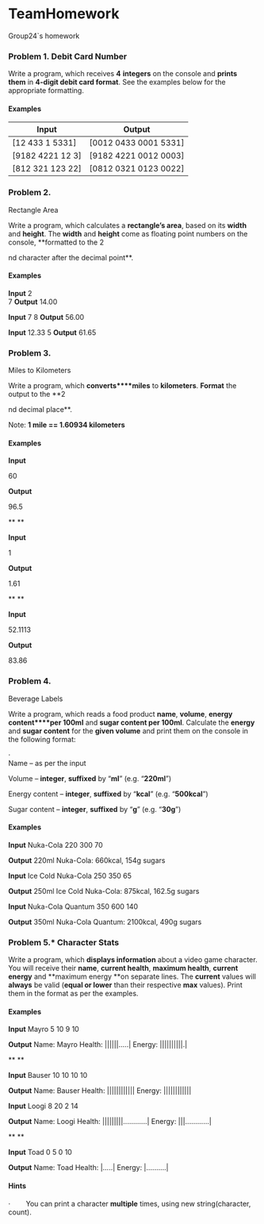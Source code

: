 # TeamHomework
Group24`s homework


### Problem 1. **Debit Card Number**

Write a program, which receives **4** **integers** on the console and **prints them** in **4-digit debit card format**. See the examples below for the appropriate formatting.

#### **Examples**

| **Input** | **Output** |
| --- | --- |
| [12 433 1 5331] | [0012 0433 0001 5331] |
| [9182 4221 12 3] | [9182 4221 0012 0003] |
| [812 321 123 22] | [0812 0321 0123 0022] |


### Problem 2.                 
Rectangle Area

Write a program, which calculates a **rectangle’s area**, based on its **width**
and **height**. The **width** and **height** come as
floating point numbers on the console, **formatted
to the 2

nd character after the decimal point**.

#### Examples
**Input**
2			
7
**Output**
14.00

 **Input**
7
8
**Output**
56.00

 **Input**
12.33
5
**Output**
61.65
 
### Problem 3.             
Miles to Kilometers

Write a program, which **converts****miles** to **kilometers**. **Format** the output to the **2

nd
decimal place**.

Note: **1
mile == 1.60934 kilometers**

#### Examples


**Input**

 60

**Output**

 96.5

** **


**Input**

 1

**Output**

 1.61

** **


**Input**

 52.1113

**Output**

 83.86
 
### Problem 4.                 
Beverage Labels

Write a program, which reads a food product **name**, **volume**, **energy content****per 100ml** and **sugar content per 100ml**. Calculate the **energy** and **sugar content**
for the **given volume** and print them
on the console in the following format:

·        
Name – as per the input

Volume – **integer**,
**suffixed** by “**ml**” (e.g. “**220ml**”)
   
Energy content – **integer**, **suffixed** by “**kcal**” (e.g. “**500kcal**”)
   
Sugar content – **integer**, **suffixed** by “**g**” (e.g. “**30g**”) 

#### Examples

**Input**
Nuka-Cola
220
300
70

**Output**
 220ml Nuka-Cola:
660kcal, 154g
  sugars

**Input**
 Ice Cold Nuka-Cola
250
350
65

**Output**
250ml Ice Cold Nuka-Cola:
875kcal, 162.5g sugars

**Input**
Nuka-Cola Quantum
350
600
140
 
**Output**
350ml Nuka-Cola Quantum:
2100kcal, 490g sugars
 
### Problem 5.* Character Stats

Write a program, which **displays information** about a video game character. You will receive
their **name**, **current health**, **maximum
health**, **current energy** and **maximum energy **on separate lines. The **current** values will **always** be valid (**equal or lower** than their respective **max** values). Print them in the format as per the examples.

#### Examples        

**Input**
 Mayro
5
10
9
10

**Output**
 Name: Mayro
Health: ||||||.....|
Energy: ||||||||||.|

** **

**Input**
 Bauser
10
10
10
10

**Output**
 Name: Bauser
Health: ||||||||||||
Energy: ||||||||||||

**Input**
 Loogi
8
20
2
14

**Output**
 Name: Loogi
Health: |||||||||............|
Energy:
  |||............|

** **

**Input**
 Toad
0
5
0
10

**Output**
 Name: Toad
Health: |.....|
Energy: |..........|

#### Hints

·       
You can print a character **multiple** times, using []()new string(character,
count).


 

